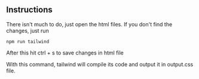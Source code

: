 ## Instructions

There isn't much to do, just open the html files. If you don't find the changes, just run

`npm run tailwind`

After this hit ctrl + s to save changes in html file

With this command, tailwind will compile its code and output it in output.css file.